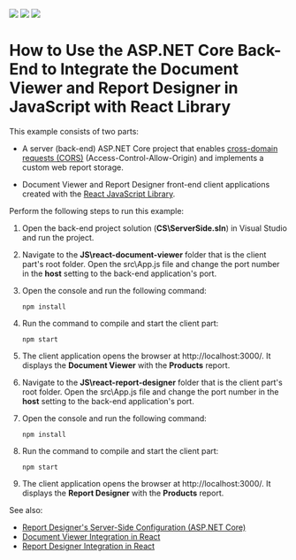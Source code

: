 <!-- default badges list -->
![](https://img.shields.io/endpoint?url=https://codecentral.devexpress.com/api/v1/VersionRange/229774645/19.2.4%2B)
[![](https://img.shields.io/badge/Open_in_DevExpress_Support_Center-FF7200?style=flat-square&logo=DevExpress&logoColor=white)](https://supportcenter.devexpress.com/ticket/details/T848273)
[![](https://img.shields.io/badge/📖_How_to_use_DevExpress_Examples-e9f6fc?style=flat-square)](https://docs.devexpress.com/GeneralInformation/403183)
<!-- default badges end -->
# How to Use the ASP.NET Core Back-End to Integrate the Document Viewer and Report Designer in JavaScript with React Library

This example consists of two parts: 

- A server (back-end) ASP.NET Core project that enables [cross-domain requests (CORS)](https://developer.mozilla.org/en-US/docs/Web/HTTP/CORS) (Access-Control-Allow-Origin) and implements a custom web report storage.

- Document Viewer and Report Designer front-end client applications created with the [React JavaScript Library](https://reactjs.org/).

Perform the following steps to run this example:

1. Open the back-end project solution (**CS\ServerSide.sln**) in Visual Studio and run the project. 
2. Navigate to the **JS\react-document-viewer** folder that is the client part's root folder. Open the src\App.js file and change the port number in the **host** setting to the back-end application's port.
3. Open the console and run the following command:

    ```npm install```

4. Run the command to compile and start the client part:

    ```npm start```

5. The client application opens the browser at http://localhost:3000/. It displays the **Document Viewer** with the **Products** report.

6. Navigate to the **JS\react-report-designer** folder that is the client part's root folder. Open the src\App.js file and change the port number in the **host** setting to the back-end application's port.

7. Open the console and run the following command:

    ```npm install```

8. Run the command to compile and start the client part:

    ```npm start```

9. The client application opens the browser at http://localhost:3000/. It displays the **Report Designer** with the **Products** report.

See also:
- [Report Designer's Server-Side Configuration (ASP.NET Core)](https://docs.devexpress.com/XtraReports/400196)
- [Document Viewer Integration in React](https://docs.devexpress.com/XtraReports/119338)
- [Report Designer Integration in React](https://docs.devexpress.com/XtraReports/119339)

